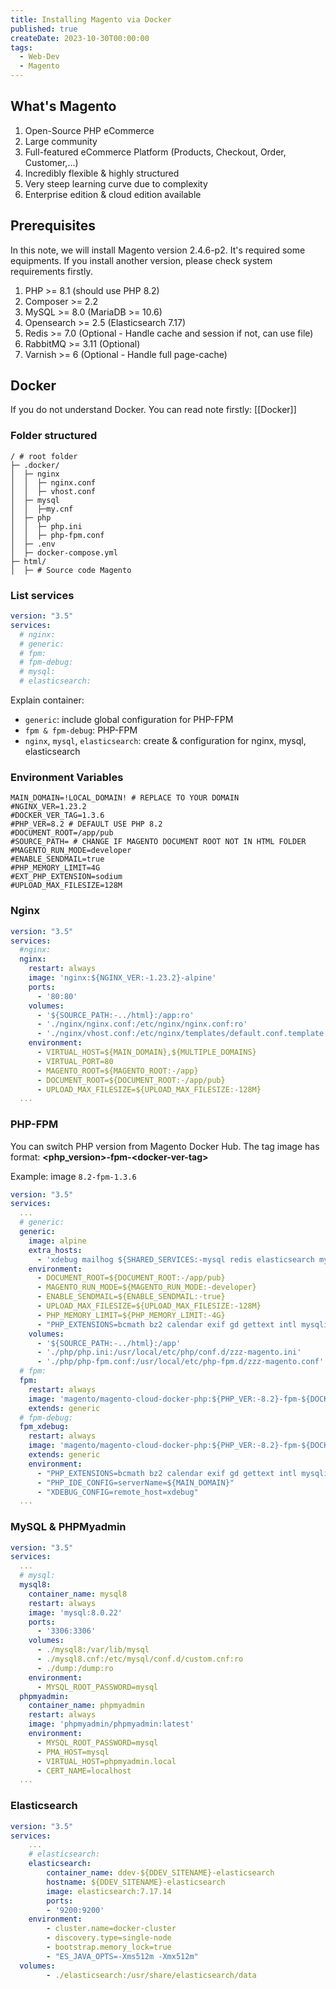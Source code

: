 ```yaml
---
title: Installing Magento via Docker
published: true
createDate: 2023-10-30T00:00:00
tags:
  - Web-Dev
  - Magento
---
```

## What's Magento
1. Open-Source PHP eCommerce 
2. Large community
3. Full-featured eCommerce Platform (Products, Checkout, Order, Customer,...)
4. Incredibly flexible & highly structured
5. Very steep learning curve due to complexity
6. Enterprise edition & cloud edition available
## Prerequisites
In this note, we will install Magento version 2.4.6-p2. It's required some equipments. If you install another version, please check system requirements firstly.
1. PHP >= 8.1 (should use PHP 8.2)
2. Composer >= 2.2
3. MySQL >= 8.0 (MariaDB >= 10.6)
4. Opensearch >= 2.5 (Elasticsearch 7.17)
5. Redis >= 7.0 (Optional - Handle cache and session if not, can use file)
6. RabbitMQ >= 3.11 (Optional)
7. Varnish >= 6 (Optional - Handle full page-cache)
## Docker

If you do not understand Docker. You can read note firstly: [[Docker]]

### Folder structured

```
/ # root folder
├─ .docker/
│  ├─ nginx
│  │  ├─ nginx.conf
│  │  ├─ vhost.conf 
│  ├─ mysql
│  │  ├─my.cnf
│  ├─ php
│  │  ├─ php.ini
│  │  ├─ php-fpm.conf
│  ├─ .env
│  ├─ docker-compose.yml
├─ html/
│  ├─ # Source code Magento
```

### List services

```yml title="docker-compose.yml"
version: "3.5"
services:
  # nginx:
  # generic:
  # fpm:
  # fpm-debug:
  # mysql:
  # elasticsearch:
```

Explain container:
- `generic`: include global configuration for PHP-FPM
- `fpm & fpm-debug`: PHP-FPM 
- `nginx`, `mysql`, `elasticsearch`: create & configuration for nginx, mysql, elasticsearch

### Environment Variables

```shell title=".env"
MAIN_DOMAIN=!LOCAL_DOMAIN! # REPLACE TO YOUR DOMAIN
#NGINX_VER=1.23.2
#DOCKER_VER_TAG=1.3.6
#PHP_VER=8.2 # DEFAULT USE PHP 8.2
#DOCUMENT_ROOT=/app/pub
#SOURCE_PATH= # CHANGE IF MAGENTO DOCUMENT ROOT NOT IN HTML FOLDER
#MAGENTO_RUN_MODE=developer
#ENABLE_SENDMAIL=true
#PHP_MEMORY_LIMIT=4G
#EXT_PHP_EXTENSION=sodium
#UPLOAD_MAX_FILESIZE=128M
```

### Nginx 

```yml title="docker-compose.yml" del={3} ins={4-18}
version: "3.5"
services:
  #nginx:
  nginx:
    restart: always
    image: 'nginx:${NGINX_VER:-1.23.2}-alpine'
    ports:
      - '80:80'
    volumes:
      - '${SOURCE_PATH:-../html}:/app:ro'
      - './nginx/nginx.conf:/etc/nginx/nginx.conf:ro'
      - './nginx/vhost.conf:/etc/nginx/templates/default.conf.template:ro'
    environment:
      - VIRTUAL_HOST=${MAIN_DOMAIN},${MULTIPLE_DOMAINS}
      - VIRTUAL_PORT=80
      - MAGENTO_ROOT=${MAGENTO_ROOT:-/app}
      - DOCUMENT_ROOT=${DOCUMENT_ROOT:-/app/pub}
      - UPLOAD_MAX_FILESIZE=${UPLOAD_MAX_FILESIZE:-128M}
  ...
```

### PHP-FPM

You can switch PHP version from Magento Docker Hub. The tag image has format: **<php_version>-fpm-\<docker-ver-tag>**

Example: image `8.2-fpm-1.3.6`

```yml title="docker-compose.yml" del={4,20,26} ins={5-19,21-25,27-33} 
version: "3.5"
services:
  ...
  # generic:
  generic:
    image: alpine
    extra_hosts:
      - 'xdebug mailhog ${SHARED_SERVICES:-mysql redis elasticsearch mysql8}:${HOST_IP:-172.17.0.1}'
    environment:
      - DOCUMENT_ROOT=${DOCUMENT_ROOT:-/app/pub}
      - MAGENTO_RUN_MODE=${MAGENTO_RUN_MODE:-developer}
      - ENABLE_SENDMAIL=${ENABLE_SENDMAIL:-true}
      - UPLOAD_MAX_FILESIZE=${UPLOAD_MAX_FILESIZE:-128M}
      - PHP_MEMORY_LIMIT=${PHP_MEMORY_LIMIT:-4G}
      - "PHP_EXTENSIONS=bcmath bz2 calendar exif gd gettext intl mysqli pcntl pdo_mysql soap sockets sysvmsg sysvsem sysvshm opcache zip redis xsl ${EXT_PHP_EXTENSION:-}"
    volumes:
      - '${SOURCE_PATH:-../html}:/app'
      - './php/php.ini:/usr/local/etc/php/conf.d/zzz-magento.ini'
      - './php/php-fpm.conf:/usr/local/etc/php-fpm.d/zzz-magento.conf'
  # fpm:
  fpm:
    restart: always
    image: 'magento/magento-cloud-docker-php:${PHP_VER:-8.2}-fpm-${DOCKER_VER_TAG:-1.3.6}'
    extends: generic
  # fpm-debug:
  fpm_xdebug:
    restart: always
    image: 'magento/magento-cloud-docker-php:${PHP_VER:-8.2}-fpm-${DOCKER_VER_TAG:-1.3.6}'
    extends: generic
    environment:
      - "PHP_EXTENSIONS=bcmath bz2 calendar exif gd gettext intl mysqli pcntl pdo_mysql soap sockets sysvmsg sysvsem sysvshm opcache zip redis xsl xdebug ${EXT_PHP_EXTENSION:-}"
      - "PHP_IDE_CONFIG=serverName=${MAIN_DOMAIN}"
      - "XDEBUG_CONFIG=remote_host=xdebug"
  ...
```

### MySQL & PHPMyadmin

```yml title="docker-compose.yml" del={5} ins={6-26}
version: "3.5"
services:
  ...
  # mysql:
  mysql8:
    container_name: mysql8
    restart: always
    image: 'mysql:8.0.22'
    ports:
      - '3306:3306'
    volumes:
      - ./mysql8:/var/lib/mysql
      - ./mysql8.cnf:/etc/mysql/conf.d/custom.cnf:ro
      - ./dump:/dump:ro
    environment:
      - MYSQL_ROOT_PASSWORD=mysql
  phpmyadmin:
    container_name: phpmyadmin
    restart: always
    image: 'phpmyadmin/phpmyadmin:latest'
    environment:
      - MYSQL_ROOT_PASSWORD=mysql
      - PMA_HOST=mysql
      - VIRTUAL_HOST=phpmyadmin.local
      - CERT_NAME=localhost
  ...
```

### Elasticsearch

```yml title="docker-compose.yml"  del={4} ins={5-17}
version: "3.5"
services:
	...
	# elasticsearch:
	elasticsearch:
		container_name: ddev-${DDEV_SITENAME}-elasticsearch
		hostname: ${DDEV_SITENAME}-elasticsearch
		image: elasticsearch:7.17.14
		ports:
		- '9200:9200'
	environment:
		- cluster.name=docker-cluster
		- discovery.type=single-node
		- bootstrap.memory_lock=true
		- "ES_JAVA_OPTS=-Xms512m -Xmx512m"
  volumes:
		- ./elasticsearch:/usr/share/elasticsearch/data
```